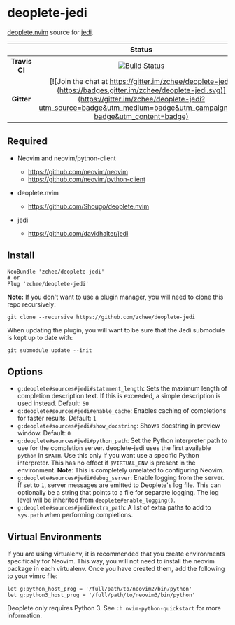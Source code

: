 # deoplete-jedi


[deoplete.nvim](https://github.com/Shougo/deoplete.nvim) source for [jedi](https://github.com/davidhalter/jedi).

|| **Status** |
|:---:|:---:|
| **Travis CI** |[![Build Status](https://travis-ci.org/zchee/deoplete-jedi.svg?branch=master)](https://travis-ci.org/zchee/deoplete-jedi)|
| **Gitter** |[![Join the chat at https://gitter.im/zchee/deoplete-jedi](https://badges.gitter.im/zchee/deoplete-jedi.svg)](https://gitter.im/zchee/deoplete-jedi?utm_source=badge&utm_medium=badge&utm_campaign=pr-badge&utm_content=badge)|


## Required

- Neovim and neovim/python-client
  - https://github.com/neovim/neovim
  - https://github.com/neovim/python-client

- deoplete.nvim
  - https://github.com/Shougo/deoplete.nvim

- jedi
  - https://github.com/davidhalter/jedi


## Install

```vim
NeoBundle 'zchee/deoplete-jedi'
# or
Plug 'zchee/deoplete-jedi'
```

**Note:** If you don't want to use a plugin manager, you will need to clone
this repo recursively:

```
git clone --recursive https://github.com/zchee/deoplete-jedi
```

When updating the plugin, you will want to be sure that the Jedi submodule is
kept up to date with:

```
git submodule update --init
```


## Options

- `g:deoplete#sources#jedi#statement_length`: Sets the maximum length of
  completion description text.  If this is exceeded, a simple description is
  used instead.  Default: `50`
- `g:deoplete#sources#jedi#enable_cache`: Enables caching of completions for
  faster results.  Default: `1`
- `g:deoplete#sources#jedi#show_docstring`: Shows docstring in preview window.
  Default: `0`
- `g:deoplete#sources#jedi#python_path`: Set the Python interpreter path to use
  for the completion server.  deoplete-jedi uses the first available `python`
  in `$PATH`.  Use this only if you want use a specific Python interpreter.
  This has no effect if `$VIRTUAL_ENV` is present in the environment.
  **Note**: This is completely unrelated to configuring Neovim.
- `g:deoplete#sources#jedi#debug_server`: Enable logging from the server.  If
  set to `1`, server messages are emitted to Deoplete's log file.  This can
  optionally be a string that points to a file for separate logging.  The log
  level will be inherited from `deoplete#enable_logging()`.
- `g:deoplete#sources#jedi#extra_path`: A list of extra paths to add to
  `sys.path` when performing completions.


## Virtual Environments

If you are using virtualenv, it is recommended that you create environments
specifically for Neovim.  This way, you will not need to install the neovim
package in each virtualenv.  Once you have created them, add the following to
your vimrc file:

```vim
let g:python_host_prog = '/full/path/to/neovim2/bin/python'
let g:python3_host_prog = '/full/path/to/neovim3/bin/python'
```

Deoplete only requires Python 3.  See `:h nvim-python-quickstart` for more
information.
